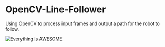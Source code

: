 # OpenCV-Line-Follower
Using OpenCV to process input frames and output a path for the robot to follow.

[![Everything Is AWESOME](https://github.com/AasaiAlangaram/OpenCV-Line-Follower/blob/master/Yellow%20Car%20Plate%20Automotive%20Business%20Card.png)](https://www.youtube.com/watch?v=vWrxlj9keN0 "Everything Is AWESOME")
